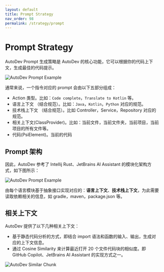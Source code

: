```yaml
---
layout: default
title: Prompt Strategy
nav_order: 98
permalink: /strategy/prompt
---
```


# Prompt Strategy

AutoDev Prompt 生成策略是 AutoDev 的核心功能，它可以根据你的代码上下文，生成最佳的代码提示。

![AutoDev Prompt Example](https://unitmesh.cc/auto-dev/autodev-prompt-strategy-1.png)

通常来说，一个指令对应的 prompt 会由以下五部分组成：

- Action 类型。比如：`Code complete`，`Translate to Kotlin` 等。
- 语言上下文 （结合规范）。比如：`Java`，`Kotlin`，`Python` 对应的规范。
- 技术栈上下文 （结合规范）。比如 Controller，Service，Repository 对应的规范。
- 相关上下文(ClassProvider)。比如：当前文件，当前文件夹，当前项目，当前项目的所有文件等。
- 代码(PsiElement)。当前的代码

## Prompt 架构

因此，AutoDev 参考了 Intellij Rust、JetBrains AI Assistant 的模块化架构方式，如下图所示：

![AutoDev Prompt Example](https://unitmesh.cc/auto-dev/autodev-prompt-strategy-2.png)

由每个语言模块基于抽象接口实现对应的：**语言上下文**、**技术栈上下文**，为此需要读取依赖相关的信息，如 gradle，maven，package.json 等。

## 相关上下文

AutoDev 提供了以下几种相关上下文：

- 基于静态代码分析的方式，即结合 import 语法和函数的输入、输出，生成对应的上下文信息。
- 通过 Cosine Similarity 来计算最近打开 20 个文件代码块的相似度。即 GitHub Copilot、JetBrains AI Assistant 的实现方式之一。 

![AutoDev Similar Chunk](https://unitmesh.cc/auto-dev/autodev-prompt-strategy-3.png)

